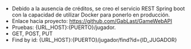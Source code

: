 * Debido a la ausencia de créditos, se creo el servicio REST Spring boot con la capacidad de utilizar Docker para ponerlo en producción.
* Enlace hacia proyecto: https://github.com/GabLast/GameWebAPI
* Pruebas: {URL_HOST}:{PUERTO}/jugador.
* GET, POST, PUT
* Find by id: {URL_HOST}:{PUERTO}/jugador/find?id={ID_JUGADOR}